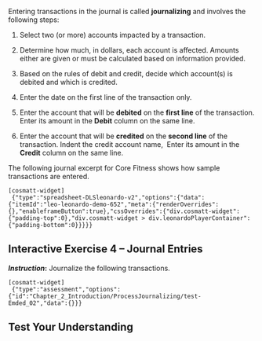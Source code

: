 Entering transactions in the journal is called **journalizing** and involves the following steps:

1.  Select two (or more) accounts impacted by a transaction.

2.  Determine how much, in dollars, each account is affected. Amounts either are given or must be calculated based on information provided.

3.  Based on the rules of debit and credit, decide which account(s) is debited and which is credited.

4.  Enter the date on the first line of the transaction only.

5.  Enter the account that will be **debited** on the **first line** of the transaction. Enter its amount in the **Debit** column on the same line.

6.  Enter the account that will be **credited** on the **second line** of the transaction. Indent the credit account name,  Enter its amount in the **Credit** column on the same line. 

The following journal excerpt for Core Fitness shows how sample transactions are entered.

```
[cosmatt-widget]
 {"type":"spreadsheet-DLSleonardo-v2","options":{"data":{"itemId":"leo-leonardo-demo-652","meta":{"renderOverrides":{},"enableframeButton":true},"cssOverrides":{"div.cosmatt-widget":{"padding-top":0},"div.cosmatt-widget > div.leonardoPlayerContainer":{"padding-bottom":0}}}}} 
```

## Interactive Exercise 4 – Journal Entries

***Instruction*:** Journalize the following transactions.

```
[cosmatt-widget]
 {"type":"assessment","options":{"id":"Chapter_2_Introduction/ProcessJournalizing/test-Emded_02","data":{}}} 
```

## Test Your Understanding 


